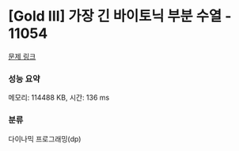 # [Gold III] 가장 긴 바이토닉 부분 수열 - 11054 

[문제 링크](https://www.acmicpc.net/problem/11054) 

### 성능 요약

메모리: 114488 KB, 시간: 136 ms

### 분류

다이나믹 프로그래밍(dp)

